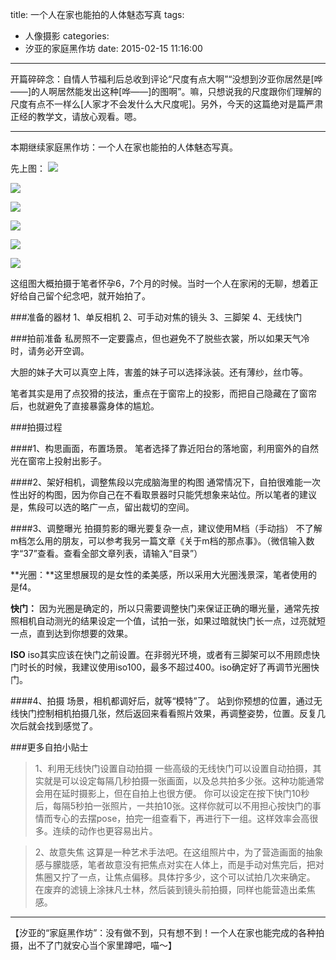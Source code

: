title: 一个人在家也能拍的人体魅态写真
tags:
  - 人像摄影
categories:
  - 汐亚的家庭黑作坊
date: 2015-02-15 11:16:00
---
开篇碎碎念：自情人节福利后总收到评论“尺度有点大啊”“没想到汐亚你居然是[哗——]的人啊居然能发出这种[哗——]的图啊”。嘛，只想说我的尺度跟你们理解的尺度有点不一样么[人家才不会发什么大尺度呢]。另外，今天的这篇绝对是篇严肃正经的教学文，请放心观看。嗯。

------------

本期继续家庭黑作坊：一个人在家也能拍的人体魅态写真。

先上图：
![](https://mmbiz.qlogo.cn/mmbiz/xBmfrfspdrySSFLy5315VgV1ibD1vtibtPfyKkWia0rGLIgHlmmyr5LTKshLE6kDl3WN0KicM8F52vprQWotib3dkgQ/0)

![](http://mmbiz.qlogo.cn/mmbiz/xBmfrfspdrySSFLy5315VgV1ibD1vtibtPorr6IjcEkY7WTK4RuI98gDRYwovCsov70uyNsYBGZYXWFJNFEK8Dtg/0)

![](http://mmbiz.qlogo.cn/mmbiz/xBmfrfspdrySSFLy5315VgV1ibD1vtibtPxgkBqgTsOgD8ZUEV0edh6RAUVaaUSuuCdwiazaQMzMvHRHK8PJAQgIw/0)

![](http://mmbiz.qlogo.cn/mmbiz/xBmfrfspdrySSFLy5315VgV1ibD1vtibtPmjZicmCmrqZPrDKwpsl7cQwlpGmvxectncWicPnqQkraUenjibEEbq9KQ/0)

![](http://mmbiz.qlogo.cn/mmbiz/xBmfrfspdrySSFLy5315VgV1ibD1vtibtPMtT4ew8YrW473Q9I3MfguJadBqfQv7s9WPqewOsk9YQPqsJwdaPicPA/0)

![](http://mmbiz.qlogo.cn/mmbiz/xBmfrfspdrySSFLy5315VgV1ibD1vtibtPcJxwtE2Unr0TTUJEibKOTsmjqxOOAeejmuzGd3f1pNas0xVKrgr0a6g/0)


这组图大概拍摄于笔者怀孕6，7个月的时候。当时一个人在家闲的无聊，想着正好给自己留个纪念吧，就开始拍了。

###准备的器材
1、单反相机
2、可手动对焦的镜头
3、三脚架
4、无线快门

###拍前准备
私房照不一定要露点，但也避免不了脱些衣裳，所以如果天气冷时，请务必开空调。

大胆的妹子大可以真空上阵，害羞的妹子可以选择泳装。还有薄纱，丝巾等。

笔者其实是用了点狡猾的技法，重点在于窗帘上的投影，而把自己隐藏在了窗帘后，也就避免了直接暴露身体的尴尬。

###拍摄过程

####1、构思画面，布置场景。
笔者选择了靠近阳台的落地窗，利用窗外的自然光在窗帘上投射出影子。

####2、架好相机，调整焦段以完成脑海里的构图
通常情况下，自拍很难能一次性出好的构图，因为你自己在不看取景器时只能凭想象来站位。所以笔者的建议是，焦段可以选的略广一点，留出裁切的空间。

####3、调整曝光
拍摄剪影的曝光要复杂一点，建议使用M档（手动挡）
不了解m档怎么用的朋友，可以参考我另一篇文章《关于m档的那点事》。（微信输入数字“37”查看。查看全部文章列表，请输入“目录”）

**光圈：**这里想展现的是女性的柔美感，所以采用大光圈浅景深，笔者使用的是f4。

**快门：**
因为光圈是确定的，所以只需要调整快门来保证正确的曝光量，通常先按照相机自动测光的结果设定一个值，试拍一张，如果过暗就快门长一点，过亮就短一点，直到达到你想要的效果。

**ISO**
iso其实应该在快门之前设置。在非弱光环境，或者有三脚架可以不用顾虑快门时长的时候，我建议使用iso100，最多不超过400。iso确定好了再调节光圈快门。

####4、拍摄
场景，相机都调好后，就等“模特”了。
站到你预想的位置，通过无线快门控制相机拍摄几张，然后返回来看看照片效果，再调整姿势，位置。反复几次后就会找到感觉了。

###更多自拍小贴士
>1、利用无线快门设置自动拍摄
一些高级的无线快门可以设置自动拍摄，其实就是可以设定每隔几秒拍摄一张画面，以及总共拍多少张。这种功能通常会用在延时摄影上，但在自拍上也很方便。
你可以设定在按下快门10秒后，每隔5秒拍一张照片，一共拍10张。这样你就可以不用担心按快门的事情而专心的去摆pose，拍完一组查看下，再进行下一组。这样效率会高很多。连续的动作也更容易出片。


>2、故意失焦
这算是一种艺术手法吧。在这组照片中，为了营造画面的抽象感与朦胧感，笔者故意没有把焦点对实在人体上，而是手动对焦完后，把对焦圈又拧了一点，让焦点偏移。具体拧多少，这个可以试拍几次来确定。
在废弃的滤镜上涂抹凡士林，然后装到镜头前拍摄，同样也能营造出柔焦感。

--------

【汐亚的“家庭黑作坊”：没有做不到，只有想不到！一个人在家也能完成的各种拍摄，出不了门就安心当个家里蹲吧，喵～】